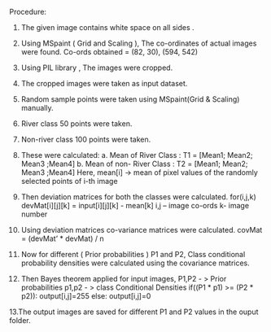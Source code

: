 Procedure:

1.	The given image contains white space on all sides .
2.	Using MSpaint ( Grid and Scaling ), The co-ordinates of actual images were found.			Co-ords obtained = (82, 30),  (594, 542)
3.	Using PIL library , The images were cropped.
4.	The cropped images were taken as input dataset.
5.	Random sample points were taken using MSpaint(Grid & Scaling) manually.
6.	River class 50 points were taken.
7.	Non-river class 100 points were taken.
8.	These were calculated:
		a.	Mean of River Class : T1 = [Mean1; Mean2; Mean3 ;Mean4]
		b.	Mean of non- River Class : T2 = [Mean1; Mean2; Mean3 ;Mean4]
              Here, mean[i] ->  mean of pixel values of the randomly selected points of i-th image
9.	Then deviation matrices for both the classes were calculated.
		for(i,j,k)   
 			devMat[i][j][k]  =  input[i][j][k] - mean[k]
		i,j – image co-ords
		k- image number

10.	Using deviation matrices co-variance matrices were calculated.
        covMat  =   (devMat’ * devMat) / n

11.	Now for different ( Prior probabilities ) P1 and P2,
	Class conditional probability densities were calculated using the covariance matrices.
12.	Then Bayes theorem applied for input images,
		P1,P2 - > Prior probabilities
		p1,p2 - > class Conditional Densities
            		if((P1 * p1) >= (P2 * p2)):
                		output[i,j]=255
            		else:
                		output[i,j]=0

13.The output images are saved for different P1 and P2 values in the ouput folder.
